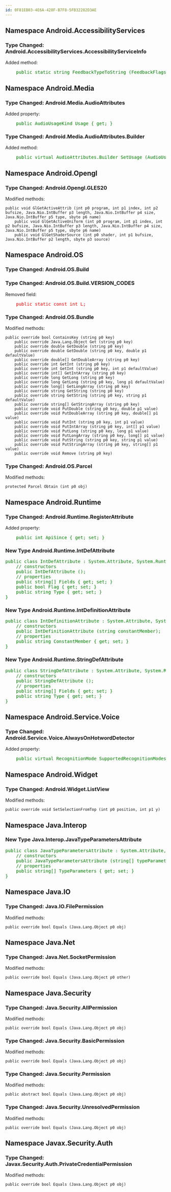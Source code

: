 ```yaml
---
id: 0F81EB03-4E6A-428F-B7F8-5FB32282D3AE
---
```


## Namespace Android.AccessibilityServices

### Type Changed: Android.AccessibilityServices.AccessibilityServiceInfo

Added method:

<pre style='color: green'>
	public static string FeedbackTypeToString (FeedbackFlags feedbackType);
</pre>

## Namespace Android.Media

### Type Changed: Android.Media.AudioAttributes

Added property:

<pre style='color: green'>
	public AudioUsageKind Usage { get; }
</pre>

### Type Changed: Android.Media.AudioAttributes.Builder

Added method:

<pre style='color: green'>
	public virtual AudioAttributes.Builder SetUsage (AudioUsageKind usage);
</pre>

## Namespace Android.Opengl

### Type Changed: Android.Opengl.GLES20

Modified methods:

```
public void GlGetActiveAttrib (int p0 program, int p1 index, int p2 bufsize, Java.Nio.IntBuffer p3 length, Java.Nio.IntBuffer p4 size, Java.Nio.IntBuffer p5 type, sbyte p6 name)
	public void GlGetActiveUniform (int p0 program, int p1 index, int p2 bufsize, Java.Nio.IntBuffer p3 length, Java.Nio.IntBuffer p4 size, Java.Nio.IntBuffer p5 type, sbyte p6 name)
	public void GlGetShaderSource (int p0 shader, int p1 bufsize, Java.Nio.IntBuffer p2 length, sbyte p3 source)
```

## Namespace Android.OS

### Type Changed: Android.OS.Build

### Type Changed: Android.OS.Build.VERSION_CODES

Removed field:

<pre style='color: red'>
	public static const int L;
</pre>

### Type Changed: Android.OS.Bundle

Modified methods:

```
public override bool ContainsKey (string p0 key)
	public override Java.Lang.Object Get (string p0 key)
	public override double GetDouble (string p0 key)
	public override double GetDouble (string p0 key, double p1 defaultValue)
	public override double[] GetDoubleArray (string p0 key)
	public override int GetInt (string p0 key)
	public override int GetInt (string p0 key, int p1 defaultValue)
	public override int[] GetIntArray (string p0 key)
	public override long GetLong (string p0 key)
	public override long GetLong (string p0 key, long p1 defaultValue)
	public override long[] GetLongArray (string p0 key)
	public override string GetString (string p0 key)
	public override string GetString (string p0 key, string p1 defaultValue)
	public override string[] GetStringArray (string p0 key)
	public override void PutDouble (string p0 key, double p1 value)
	public override void PutDoubleArray (string p0 key, double[] p1 value)
	public override void PutInt (string p0 key, int p1 value)
	public override void PutIntArray (string p0 key, int[] p1 value)
	public override void PutLong (string p0 key, long p1 value)
	public override void PutLongArray (string p0 key, long[] p1 value)
	public override void PutString (string p0 key, string p1 value)
	public override void PutStringArray (string p0 key, string[] p1 value)
	public override void Remove (string p0 key)
```

### Type Changed: Android.OS.Parcel

Modified methods:

```
protected Parcel Obtain (int p0 obj)
```

## Namespace Android.Runtime

### Type Changed: Android.Runtime.RegisterAttribute

Added property:

<pre style='color: green'>
	public int ApiSince { get; set; }
</pre>

### New Type Android.Runtime.IntDefAttribute

<pre style='color: green'>
public class IntDefAttribute : System.Attribute, System.Runtime.InteropServices._Attribute {
	// constructors
	public IntDefAttribute ();
	// properties
	public string[] Fields { get; set; }
	public bool Flag { get; set; }
	public string Type { get; set; }
}
</pre>

### New Type Android.Runtime.IntDefinitionAttribute

<pre style='color: green'>
public class IntDefinitionAttribute : System.Attribute, System.Runtime.InteropServices._Attribute {
	// constructors
	public IntDefinitionAttribute (string constantMember);
	// properties
	public string ConstantMember { get; set; }
}
</pre>

### New Type Android.Runtime.StringDefAttribute

<pre style='color: green'>
public class StringDefAttribute : System.Attribute, System.Runtime.InteropServices._Attribute {
	// constructors
	public StringDefAttribute ();
	// properties
	public string[] Fields { get; set; }
	public string Type { get; set; }
}
</pre>

## Namespace Android.Service.Voice

### Type Changed: Android.Service.Voice.AlwaysOnHotwordDetector

Added property:

<pre style='color: green'>
	public virtual RecognitionMode SupportedRecognitionModes { get; }
</pre>

## Namespace Android.Widget

### Type Changed: Android.Widget.ListView

Modified methods:

```
public override void SetSelectionFromTop (int p0 position, int p1 y)
```

## Namespace Java.Interop

### New Type Java.Interop.JavaTypeParametersAttribute

<pre style='color: green'>
public class JavaTypeParametersAttribute : System.Attribute, System.Runtime.InteropServices._Attribute {
	// constructors
	public JavaTypeParametersAttribute (string[] typeParameters);
	// properties
	public string[] TypeParameters { get; set; }
}
</pre>

## Namespace Java.IO

### Type Changed: Java.IO.FilePermission

Modified methods:

```
public override bool Equals (Java.Lang.Object p0 obj)
```

## Namespace Java.Net

### Type Changed: Java.Net.SocketPermission

Modified methods:

```
public override bool Equals (Java.Lang.Object p0 other)
```

## Namespace Java.Security

### Type Changed: Java.Security.AllPermission

Modified methods:

```
public override bool Equals (Java.Lang.Object p0 obj)
```

### Type Changed: Java.Security.BasicPermission

Modified methods:

```
public override bool Equals (Java.Lang.Object p0 obj)
```

### Type Changed: Java.Security.Permission

Modified methods:

```
public abstract bool Equals (Java.Lang.Object p0 obj)
```

### Type Changed: Java.Security.UnresolvedPermission

Modified methods:

```
public override bool Equals (Java.Lang.Object p0 obj)
```

## Namespace Javax.Security.Auth

### Type Changed: Javax.Security.Auth.PrivateCredentialPermission

Modified methods:

```
public override bool Equals (Java.Lang.Object p0 obj)
```
